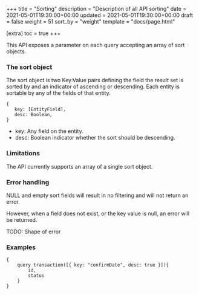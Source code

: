 +++
title = "Sorting"
description = "Description of all API sorting"
date = 2021-05-01T19:30:00+00:00
updated = 2021-05-01T19:30:00+00:00
draft = false
weight = 51
sort_by = "weight"
template = "docs/page.html"

[extra]
toc = true
+++

This API exposes a parameter on each query accepting an array of sort objects.

### The sort object

The sort object is two Key:Value pairs defining the field the result set is sorted by and an indicator of ascending or descending. Each entity is sortable by any of the fields of that entity.

```
{
   key: [EntityField],
   desc: Boolean,
}
```

- key: Any field on the entity.
- desc: Boolean indicator whether the sort should be descending.

### Limitations

The API currently supports an array of a single sort object.

### Error handling

NULL and empty sort fields will result in no filtering and will not return an error.

However, when a field does not exist, or the key value is null, an error will be returned.

TODO: Shape of error

### Examples

```
{
    query transaction([{ key: "confirmDate", desc: true }]){
        id,
        status
    }
}
```
